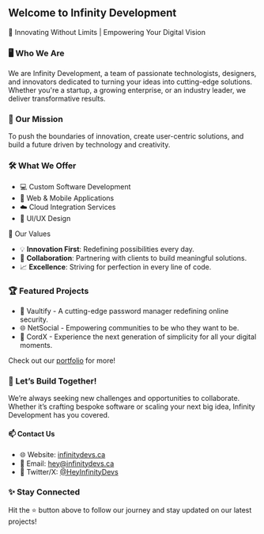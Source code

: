 ## Welcome to Infinity Development
🚀 Innovating Without Limits | Empowering Your Digital Vision

### 🖥️ Who We Are
We are Infinity Development, a team of passionate technologists, designers, and innovators dedicated to turning your ideas into cutting-edge solutions. Whether you're a startup, a growing enterprise, or an industry leader, we deliver transformative results.

### 🎯 Our Mission
To push the boundaries of innovation, create user-centric solutions, and build a future driven by technology and creativity.

### 🛠️ What We Offer
- 💻 Custom Software Development
- 📱 Web & Mobile Applications
- ☁️ Cloud Integration Services
- 🎨 UI/UX Design

🌟 Our Values
- 💡 **Innovation First**: Redefining possibilities every day.
- 👥 **Collaboration**: Partnering with clients to build meaningful solutions.
- 📈 **Excellence**: Striving for perfection in every line of code.


### 🏆 Featured Projects
- 🚀 Vaultify - A cutting-edge password manager redefining online security.
- 🌐 NetSocial - Empowering communities to be who they want to be.
- 📲 CordX - Experience the next generation of simplicity for all your digital moments.

Check out our [portfolio](https://infinitydevs.ca) for more!

### 🤝 Let’s Build Together!
We’re always seeking new challenges and opportunities to collaborate. Whether it’s crafting bespoke software or scaling your next big idea, Infinity Development has you covered.

#### 📫 Contact Us
- 🌐 Website: [infinitydevs.ca](https://infinitydevs.ca)
- 📧 Email: [hey@infinitydevs.ca](mailto:hey@infinitydevs.ca)
- 📱 Twitter/X: [@HeyInfinityDevs](twitter.com/HeyInfinityDevs)

### ✨ Stay Connected
Hit the ⭐️ button above to follow our journey and stay updated on our latest projects!
